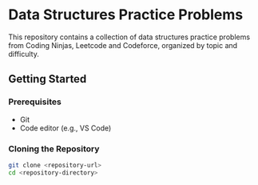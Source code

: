 # Data Structures Practice Problems

This repository contains a collection of data structures practice problems from Coding Ninjas, Leetcode and Codeforce, organized by topic and difficulty.

## Getting Started

### Prerequisites
- Git
- Code editor (e.g., VS Code)

### Cloning the Repository
```bash
git clone <repository-url>
cd <repository-directory>
```
